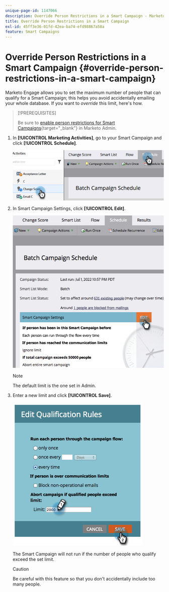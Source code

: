 ```yaml
---
unique-page-id: 1147066
description: Override Person Restrictions in a Smart Campaign - Marketo Docs - Product Documentation
title: Override Person Restrictions in a Smart Campaign
exl-id: 45ff3e36-01fd-42ea-ba74-efd98867a58a
feature: Smart Campaigns
---
```

# Override Person Restrictions in a Smart Campaign {#override-person-restrictions-in-a-smart-campaign}

Marketo Engage allows you to set the maximum number of people that can qualify for a Smart Campaign; this helps you avoid accidentally emailing your whole database. If you want to _override_ this limit, here's how.

>[!PREREQUISITES]
>
>Be sure to [enable person restrictions for Smart Campaigns](/help/marketo/product-docs/administration/email-setup/enable-person-restrictions-for-smart-campaigns.md){target="_blank"} in Marketo Admin.

1. In **[!UICONTROL Marketing Activities]**, go to your Smart Campaign and click **[!UICONTROL Schedule]**.

   ![](assets/override-person-restrictions-in-a-smart-campaign-1.png)

1. In Smart Campaign Settings, click **[!UICONTROL Edit]**.

   ![](assets/override-person-restrictions-in-a-smart-campaign-2.png)

   >[!NOTE]
   >
   >The default limit is the one set in Admin.

1. Enter a new limit and click **[!UICONTROL Save]**.

   ![](assets/override-person-restrictions-in-a-smart-campaign-3.png)

   The Smart Campaign will not run if the number of people who qualify exceed the set limit.

   >[!CAUTION]
   >
   >Be careful with this feature so that you don't accidentally include too many people.
